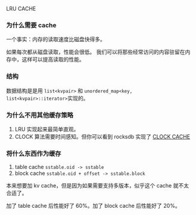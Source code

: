LRU CACHE

### 为什么需要 cache

一个事实：内存的读取速度比磁盘快得多。

如果每次都从磁盘读取，性能会很低。
我们可以将那些经常访问的内容驻留在内存中，这样可以提高读取的性能。

### 结构
数据结构是是用 `list<kvpair>` 和 `unordered_map<key, list<kvpair>::iterator>`实现的。

### 为什么不用其他缓存策略

1. LRU 实现起来最简单直观。
2. CLOCK 算法需要时间感知。但你可以看到 rocksdb 实现了 [CLOCK CACHE](https://github.com/facebook/rocksdb/wiki/Block-Cache)

### 将什么东西作为缓存
1. table cache `sstable.oid -> sstable`
2. block cache `sstable.oid + offset -> sstable.block`

本来想要加 kv cache，但是因为如果需要支持多版本，似乎这个 cache 就不太合适了。

加了 table cache 后性能好了 60%。加了 block cache 后性能好了 20%。